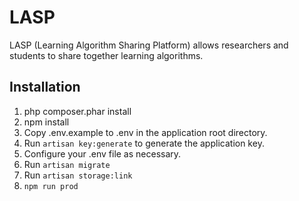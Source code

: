 # LASP
LASP (Learning Algorithm Sharing Platform) allows researchers and students to share together learning algorithms.

## Installation

1. php composer.phar install
1. npm install
1. Copy .env.example to .env in the application root directory.
1. Run `artisan key:generate` to generate the application key.
1. Configure your .env file as necessary.
1. Run `artisan migrate`
1. Run `artisan storage:link`
1. `npm run prod`
